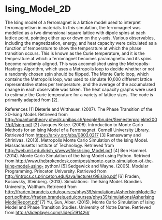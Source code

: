 # Ising_Model_2D
The Ising model of a ferromagnet is a lattice model used to interpret ferromagnetism in materials. In this simulation, the ferromagnet was modelled as a two dimensional square lattice with dipole spins at each lattice point, pointing either up or down on the y-axis. Various observables, including the magnetization, energy, and heat capacity were calculated as a function of temperature to show the temperature at which the phase transition occurs. This is known as the Curie temperature, and it is the temperature at which a ferromagnet becomes paramagnetic and its spins become randomly aligned. This was accomplished using the Metropolis-Hastings Algorithm, which uses a Metropolis loop to decide whether or not a randomly chosen spin should be flipped. The Monte Carlo loop, which contains the Metropolis loop, was used to simulate 10,000 different lattice representative states per temperature, and the average of the accumulated change in each observable was taken. The heat capacity graphs were used to estimate the Curie temperature for a variety of lattice sizes. The code is primarily adapted from [2].

References
[1] Dieterle and Witthauer. (2007). The Phase Transition of the 2D-Ising Model. Retrieved from http://quantumtheory.physik.unibas.ch/people/bruder/Semesterprojekte2007/p1/Ising.pdf
[2] Jacques Kotze. (2008). Introduction to Monte Carlo Methods for an Ising Model of a Ferromagnet. Cornell University Library. Retrieved from https://arxiv.org/abs/0803.0217
[3] Ramaswamy and Shrinivas. (2013). Metropolis Monte Carlo Simulation of the Ising Model. Massachusetts Institute of Technology. Retrieved from http://web.mit.edu/krish_s/www/files/ising_Model.pdf
[4] Ben Hammel. (2014). Monte Carlo Simulation of the Ising Model using Python. Retrived from http://www.thebrokendesk.com/post/monte-carlo-simulation-of-the-ising-model-using- python/
[5] Sedgewick and Wayne. (2005). Modular Programming. Princeton University. Retrieved from http://introcs.cs.princeton.edu/java/lectures/98ising.pdf
[6] Fraden, Kosowsky, Steinberg. (2013). Simulations: The Ising Model. Brandies University, Waltham. Retrieved from http://fraden.brandeis.edu/courses/phys39/simulations/AsherIsingModelReport.pdfhttp://fraden.brandeis.edu/courses/phys39/simulations/AsherIsingModelReport.pdf
[7] Yu, Sun, Alber. (2015), Monte Carlo Simulation of Ising Model and Phase Transition Studies. University of Notre Dame. Retrieved from http://slideplayer.com/slide/5191426/
